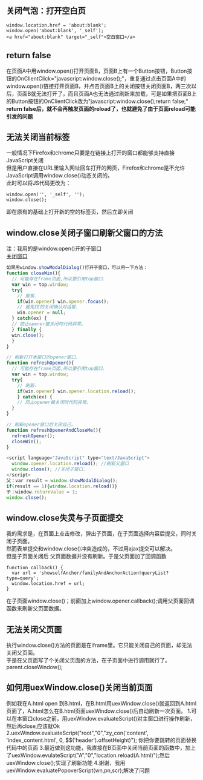 ## 关闭气泡：打开空白页
```
window.location.href = 'about:blank';
window.open('about:blank', '_self');
<a href="about:blank" target="_self">空白窗口</a>
```

## return false
在页面A中用window.open()打开页面B，页面B上有一个Button按钮，Button按钮的OnClientClick="javascript:window.close();"，重复通过点击页面A中的window.open()链接打开页面B，并点击页面B上的关闭按钮关闭页面B，两三次以后，页面B就无法打开了，而且页面A也无法通过刷新来加载，可是如果把页面B上的Button按钮的OnClientClick改为"javascript:window.close();return false;"  
**return false后，就不会再触发页面的reload了，也就避免了由于页面reload可能引发的问题**

## 无法关闭当前标签
一般情况下Firefox和chrome只要是在链接上打开的窗口都能够支持直接JavaScript关闭  
但是用户直接在URL里输入网址回车打开的网页，Firefox和chrome是不允许JavaScript调用window.close()动态关闭的。  
此时可以将JS代码更改为：
```
window.open('', '_self', '');
window.close();
```
即在原有的基础上打开新的空的标签页，然后立即关闭

## window.close关闭子窗口刷新父窗口的方法
注：我用的是window.open()开的子窗口  
<a href="javascript:window.close();" onclick="javascript:window.opener.location=window.opener.location">关闭窗口</a>  
```js
如果用window.showModalDialog()打开子窗口，可以用一下方法：
function closeWin(){
  // 可能存在frame页面,所以要引用top窗口.
  var win = top.window;
  try{
    // 聚焦.
    if(win.opener) win.opener.focus();
    // 避免IE的关闭确认对话框.
    win.opener = null;
  } catch(ex) {
  // 防止opener被关闭时代码异常。
  } finally {
  win.close();
  }
}

// 刷新打开本窗口的opener窗口.
function refreshOpener(){
  // 可能存在frame页面,所以要引用top窗口.
  var win = top.window;
  try{
    // 刷新.
    if(win.opener) win.opener.location.reload();
    } catch(ex) {
    // 防止opener被关闭时代码异常。
  }
}

// 刷新opener窗口后关闭自己。
function refreshOpenerAndCloseMe(){
  refreshOpener();
  closeWin();
}
```
```js
<script language="JavaScript" type="text/JavaScript">
  window.opener.location.reload(); //刷新父窗口
  window.close(); //关闭子窗口.
</script>
父：var result = window.showModalDialog();
if(result == 1){window.location.reload()}
子：window.returnValue = 1;
window.close();
```

## window.close失灵与子页面提交
我的需求是，在页面上点击修改，弹出子页面，在子页面选择内容后提交，同时关闭子页面。  
然而表单提交和window.close()冲突造成的，不过用ajax提交可以解决。  
但是子页面关闭后 父页面数据并没有刷新。于是父页面加了回调函数  
```
function callback() {
  var url = 'showselfAnchor/familyAndAnchorAction!queryList?type=query';
  window.location.href = url;
}
```
在子页面window.close()；前面加上window.opener.callback();调用父页面回调函数来刷新父页面数据。

## 无法关闭父页面
执行window.close()方法的页面是在iframe里。它只能关闭自己的页面，却无法关闭父页面。  
于是在父页面写了个关闭父页面的方法，在子页面中进行调用就行了。  
parent.closeWindow();

## 如何用uexWindow.close()关闭当前页面
例如我在A.html open 到B.html，在B.html用uexWindow.close()就返回到A.html页面了，A.html怎么在B.html页面uexWindow.close()后自动刷新一次页面。 
1.可以在本窗口close之前，用uexWindow.evaluateScript()对主窗口进行操作刷新，然后再close,应该就Ok 
2.uexWindow.evaluateScript("root","0","zy_con('content', 'index_content.html', 0, $$('header').offsetHeight)");
你把你要跳转的页面替换代码中的页面 
3.最近做到这功能，我直接在B页面中关闭当前页面的函数中，加上了uexWindow.evulateScript("A","0","location.reload(A.html)");然后uexWindow.close();实现了刷新功能 
4.谢谢，我用uexWindow.evaluatePopoverScript(wn,pn,scr);解决了问题
